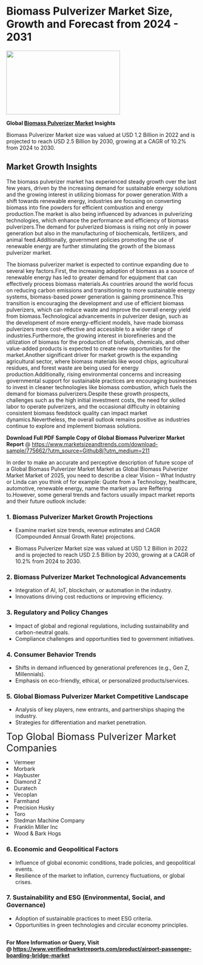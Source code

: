 <H1>Biomass Pulverizer Market Size, Growth and Forecast from 2024 - 2031</H1><img class="aligncenter size-medium wp-image-584254" src="https://thirdeyenews.in/wp-content/uploads/2024/09/Global-Market-Research-300x168.jpeg" alt="" width="300" height="168" /><p><strong>Global&nbsp;<a href="https://www.marketsizeandtrends.com/download-sample/775662/?utm_source=Github8j?utm_medium=211">Biomass Pulverizer Market</a> Insights</strong></p><p>Biomass Pulverizer Market size was valued at USD 1.2 Billion in 2022 and is projected to reach USD 2.5 Billion by 2030, growing at a CAGR of 10.2% from 2024 to 2030.</p><p><h2>Market Growth Insights</h2> <p>The biomass pulverizer market has experienced steady growth over the last few years, driven by the increasing demand for sustainable energy solutions and the growing interest in utilizing biomass for power generation.With a shift towards renewable energy, industries are focusing on converting biomass into fine powders for efficient combustion and energy production.The market is also being influenced by advances in pulverizing technologies, which enhance the performance and efficiency of biomass pulverizers.The demand for pulverized biomass is rising not only in power generation but also in the manufacturing of biochemicals, fertilizers, and animal feed.Additionally, government policies promoting the use of renewable energy are further stimulating the growth of the biomass pulverizer market.</p> <p>The biomass pulverizer market is expected to continue expanding due to several key factors.First, the increasing adoption of biomass as a source of renewable energy has led to greater demand for equipment that can effectively process biomass materials.As countries around the world focus on reducing carbon emissions and transitioning to more sustainable energy systems, biomass-based power generation is gaining prominence.This transition is encouraging the development and use of efficient biomass pulverizers, which can reduce waste and improve the overall energy yield from biomass.Technological advancements in pulverizer design, such as the development of more energy-efficient models, have made biomass pulverizers more cost-effective and accessible to a wider range of industries.Furthermore, the growing interest in biorefineries and the utilization of biomass for the production of biofuels, chemicals, and other value-added products is expected to create new opportunities for the market.Another significant driver for market growth is the expanding agricultural sector, where biomass materials like wood chips, agricultural residues, and forest waste are being used for energy production.Additionally, rising environmental concerns and increasing governmental support for sustainable practices are encouraging businesses to invest in cleaner technologies like biomass combustion, which fuels the demand for biomass pulverizers.Despite these growth prospects, challenges such as the high initial investment costs, the need for skilled labor to operate pulverizers, and the occasional difficulty in obtaining consistent biomass feedstock quality can impact market dynamics.Nevertheless, the overall outlook remains positive as industries continue to explore and implement biomass solutions.<p><span class=""><strong>Download Full PDF Sample Copy of Global Biomass Pulverizer Market Report</strong> @ <a href="https://www.marketsizeandtrends.com/download-sample/775662/?utm_source=Github8j?utm_medium=211" target="_blank">https://www.marketsizeandtrends.com/download-sample/775662/?utm_source=Github8j?utm_medium=211</a></span></p><p>In order to make an accurate and perceptive description of future scope of a Global&nbsp;Biomass Pulverizer Market Market as Global&nbsp;Biomass Pulverizer Market Market of 2025, you need to describe a clear Vision &ndash; What Industry or Linda can you think of for example: Quote from a Technology, healthcare, automotive, renewable energy, name the market you are Reffering to.However, some general trends and factors usually impact market reports and their future outlook include:</p><h3>1.&nbsp;<strong>Biomass Pulverizer Market Growth Projections</strong></h3><ul><li>Examine market size trends, revenue estimates and CAGR (Compounded Annual Growth Rate) projections.</li><li><p>Biomass Pulverizer Market size was valued at USD 1.2 Billion in 2022 and is projected to reach USD 2.5 Billion by 2030, growing at a CAGR of 10.2% from 2024 to 2030.</p></li></ul><h3>2.&nbsp;<strong>Biomass Pulverizer Market Technological Advancements</strong></h3><ul><li>Integration of AI, IoT, blockchain, or automation in the industry.</li><li>Innovations driving cost reductions or improving efficiency.</li></ul><h3>3.&nbsp;<strong>Regulatory and Policy Changes</strong></h3><ul><li>Impact of global and regional regulations, including sustainability and carbon-neutral goals.</li><li>Compliance challenges and opportunities tied to government initiatives.</li></ul><h3>4.&nbsp;<strong>Consumer Behavior Trends</strong></h3><ul><li>Shifts in demand influenced by generational preferences (e.g., Gen Z, Millennials).</li><li>Emphasis on eco-friendly, ethical, or personalized products/services.</li></ul><h3>5.&nbsp;<strong>Global Biomass Pulverizer Market Competitive Landscape</strong></h3><ul><li>Analysis of key players, new entrants, and partnerships shaping the industry.</li><li>Strategies for differentiation and market penetration.</li></ul><p data-pm-slice="1 1 []"><span style="color: inherit; font-family: inherit; font-size: 25px;">Top Global Biomass Pulverizer Market Companies</span></p><div class="" data-test-id=""><p><li>Vermeer</li><li> Morbark</li><li> Haybuster</li><li> Diamond Z</li><li> Duratech</li><li> Vecoplan</li><li> Farmhand</li><li> Precision Husky</li><li> Toro</li><li> Stedman Machine Company</li><li> Franklin Miller Inc</li><li> Wood & Bark Hogs</li></p></div><h3>6.&nbsp;<strong>Economic and Geopolitical Factors</strong></h3><ul><li>Influence of global economic conditions, trade policies, and geopolitical events.</li><li>Resilience of the market to inflation, currency fluctuations, or global crises.</li></ul><h3>7.&nbsp;<strong>Sustainability and ESG (Environmental, Social, and Governance)</strong></h3><ul><li>Adoption of sustainable practices to meet ESG criteria.</li><li>Opportunities in green technologies and circular economy principles.</li></ul><h2><strong style="font-size: 14px;">For More Information or Query, Visit @&nbsp;</strong><a style="background-color: #ffffff; font-size: 14px;" href="https://www.marketsizeandtrends.com/report/biomass-pulverizer-market/" target="_blank">https://www.verifiedmarketreports.com/product/airport-passenger-boarding-bridge-market</a></h2>